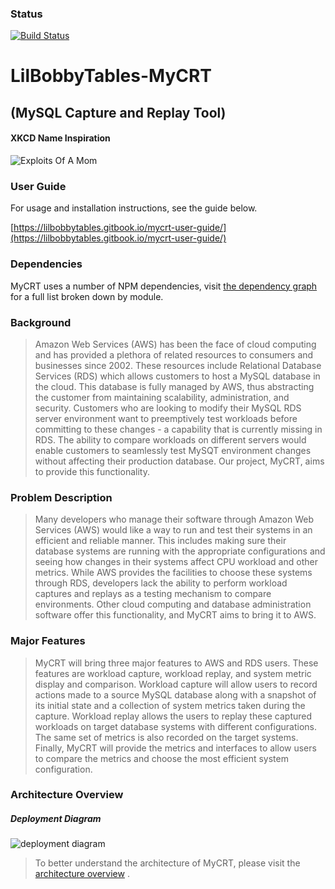 ### Status
[![Build Status](https://travis-ci.org/CPSECapstone/LilBobbyTables-MyCRT.svg?branch=master)](https://travis-ci.org/CPSECapstone/LilBobbyTables-MyCRT)

# LilBobbyTables-MyCRT
## (MySQL Capture and Replay Tool)

#### XKCD Name Inspiration
![Exploits Of A Mom](https://imgs.xkcd.com/comics/exploits_of_a_mom.png)

### User Guide

For usage and installation instructions, see the guide below.

[https://lilbobbytables.gitbook.io/mycrt-user-guide/](https://lilbobbytables.gitbook.io/mycrt-user-guide/)

### Dependencies

MyCRT uses a number of NPM dependencies, visit [the dependency graph](https://github.com/CPSECapstone/LilBobbyTables-MyCRT/network/dependencies) for a full list broken down by module.

### Background
> Amazon Web Services (AWS) has been the face of cloud computing and has provided a plethora of related resources to consumers and businesses since 2002. These resources include Relational Database Services (RDS) which allows customers to host a MySQL database in the cloud. This database is fully managed by AWS, thus abstracting the customer from maintaining scalability, administration, and security. Customers who are looking to modify their MySQL RDS server environment want to preemptively test workloads before committing to these changes - a capability that is currently missing in RDS. The ability to compare workloads on different servers would enable customers to seamlessly test MySQT environment changes without affecting their production database. Our project, MyCRT, aims to provide this functionality.

### Problem Description
> Many developers who manage their software through Amazon Web Services (AWS) would like a way to run and test their systems in an efficient and reliable manner. This includes making sure their database systems are running with the appropriate configurations and seeing how changes in their systems affect CPU workload and other metrics. While AWS provides the facilities to choose these systems through RDS, developers lack the ability to perform workload captures and replays as a testing mechanism to compare environments. Other cloud computing and database administration software offer this functionality, and MyCRT aims to bring it to AWS.

### Major Features
> MyCRT will bring three major features to AWS and RDS users. These features are workload capture, workload replay, and system metric display and comparison. Workload capture will allow users to record actions made to a source MySQL database along with a snapshot of its initial state and a collection of system metrics taken during the capture. Workload replay allows the users to replay these captured workloads on target database systems with different configurations. The same set of metrics is also recorded on the target systems. Finally, MyCRT will provide the metrics and interfaces to allow users to compare the metrics and choose the most efficient system configuration.

### Architecture Overview
##### Deployment Diagram
![deployment diagram](https://user-images.githubusercontent.com/9324880/33972167-58c08d68-e031-11e7-8113-39390eddff8d.png)
> To better understand the architecture of MyCRT, please visit the [architecture overview](https://github.com/CPSECapstone/LilBobbyTables-MyCRT/wiki/Architecture-Overview)
.


